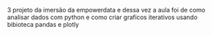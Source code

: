 3 projeto da imersão da empowerdata e dessa vez a aula foi de como analisar dados com python e como criar graficos iterativos
usando bibioteca pandas e plotly
